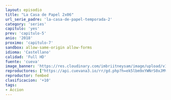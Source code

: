 ```yaml
---
layout: episodio
title: "La Casa de Papel 2x06"
url_serie_padre: 'la-casa-de-papel-temporada-2'
category: 'series'
capitulo: 'yes'
prev: 'capitulo-5'
anio: '2018'
proximo: 'capitulo-7'
sandbox: allow-same-origin allow-forms
idioma: 'Castellano'
calidad: 'Full HD'
fuente: 'cueva'
image_banner: 'https://res.cloudinary.com/imbriitneysam/image/upload/v1546638641/casa-2-banner-min.jpg'
reproductores: ["https://api.cuevana3.io/rr/gd.php?h=ek5lbm9xYWNrS0xJMVp5b21KREk0dFBLbjVkaHhkRGdrOG1jbnBpUnhhS1ZtWnVjWjh1cnA5Q3BvMzJEektMRDBxbVZvNHk0dWNTc20zZUNnNU9aNGR5U3FadVkyUT09"]
reproductor: fembed
clasificacion: '+10'
tags:
- Accion
---
```












